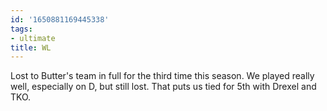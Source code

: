 ```yaml
---
id: '1650881169445338'
tags:
- ultimate
title: WL
---
```


Lost to Butter's team in full for the third time this season. We played
really well, especially on D, but still lost. That puts us tied for 5th
with Drexel and TKO.
